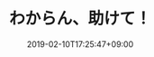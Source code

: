 ---
title: "わからん、助けて！"
date: 2019-02-10T17:25:47+09:00
draft: false
categories: ["", ""]
description: ""
image: ""
tags: ["", ""]
author: ""
weight: 6
---